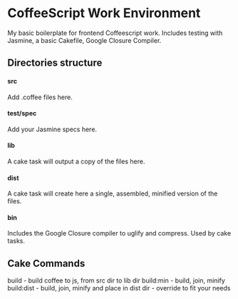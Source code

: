 CoffeeScript Work Environment
=============================
My basic boilerplate for frontend Coffeescript work.
Includes testing with Jasmine, a basic Cakefile, Google Closure Compiler.

## Directories structure

#### src
Add .coffee files here.

#### test/spec
Add your Jasmine specs here.

#### lib
A cake task will output a copy of the files here.

#### dist
A cake task will create here a single, assembled, minified version of the files.

#### bin
Includes the Google Closure compiler to uglify and compress. Used by cake tasks.

## Cake Commands
build      - build coffee to js, from src dir to lib dir
build:min  - build, join, minify
build:dist - build, join, minify and place in dist dir - override to fit your needs